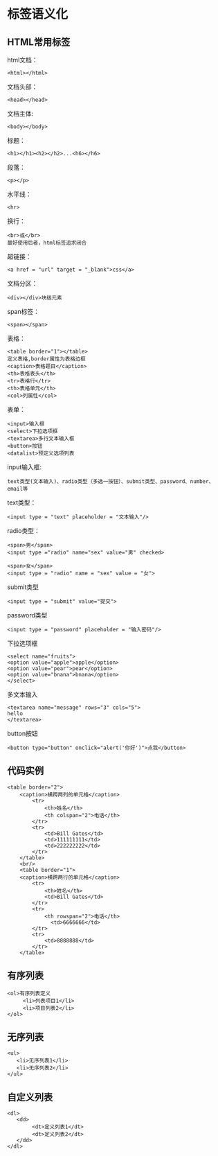# 标签语义化
## HTML常用标签
html文档：
~~~
<html></html>
~~~
文档头部：
~~~
<head></head>
~~~
文档主体:  
~~~
<body></body>
~~~
标题：
~~~
<h1></h1><h2></h2>...<h6></h6>
~~~
段落：
~~~
<p></p>
~~~
水平线：
~~~
<hr>
~~~
换行：
~~~
<br>或</br> 
最好使用后者，html标签追求闭合
~~~
超链接：
~~~
<a href = "url" target = "_blank">css</a>
~~~
文档分区：
~~~
<div></div>块级元素
~~~
span标签：
~~~
<span></span>
~~~
表格： 
~~~
<table border="1"></table>
定义表格,border属性为表格边框
<caption>表格题目</caption> 
<th>表格表头</th>
<tr>表格行</tr>
<th>表格单元</th>
<col>列属性</col>
~~~
表单：
~~~
<input>输入框
<select>下拉选项框
<textarea>多行文本输入框
<button>按钮
<datalist>预定义选项列表
~~~
input输入框:
~~~
text类型(文本输入)、radio类型（多选一按钮）、submit类型、password、number、email等
~~~
text类型：
~~~
<input type = "text" placeholder = "文本输入"/>
~~~
radio类型：
~~~
<span>男</span>
<input type ="radio" name="sex" value="男" checked>

<span>女</span>
<input type = "radio" name = "sex" value = "女">
~~~
submit类型
~~~
<input type = "submit" value="提交">
~~~
password类型
~~~
<input type = "password" placeholder = "输入密码"/>
~~~
下拉选项框
~~~
<select name="fruits">
<option value="apple">apple</option>
<option value="pear">pear</option>
<option value="bnana">bnana</option>
</select>
~~~
多文本输入
~~~
<textarea name="message" rows="3" cols="5">
hello
</textarea> 
~~~
button按钮
~~~
<button type="button" onclick="alert('你好')">点我</button>
~~~
## 代码实例
~~~
<table border="2">
    <caption>横跨两列的单元格</caption>
        <tr>
            <th>姓名</th>
            <th colspan="2">电话</th>
        </tr>
        <tr>
            <td>Bill Gates</td>
            <td>111111111</td>
            <td>222222222</td>
        </tr>
    </table>
    <br/>
    <table border="1">
    <caption>横跨两行的单元格</caption>
        <tr>
            <th>姓名</th>
            <td>Bill Gates</td>
        </tr>
        <tr>
            <th rowspan="2">电话</th>
              <td>6666666</td>
        </tr>
        <tr>
            <td>8888888</td>
        </tr>
    </table>
~~~
## 有序列表
~~~
<ol>有序列表定义
     <li>列表项目1</li>
     <li>项目列表2</li>
</ol>
~~~
## 无序列表
~~~
<ul>
   <li>无序列表1</li>
   <li>无序列表2</li>
</ul>
~~~
## 自定义列表
~~~
<dl>
   <dd>
        <dt>定义列表1</dt>
        <dt>定义列表2</dt>
   </dd>
</dl>
~~~
